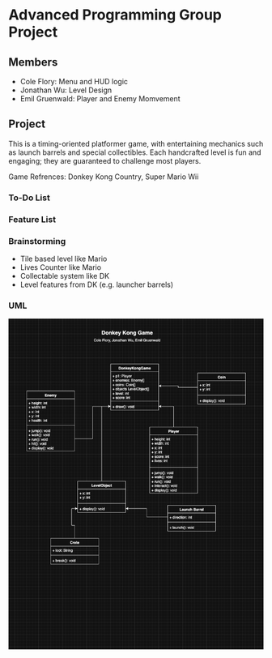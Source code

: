 # Advanced Programming Group Project
## Members
* Cole Flory: Menu and HUD logic
* Jonathan Wu: Level Design
* Emil Gruenwald: Player and Enemy Momvement

## Project
This is a timing-oriented platformer game, with entertaining mechanics such as launch barrels and special collectibles. Each handcrafted level is fun and engaging; they are guaranteed to challenge most players.

Game Refrences: Donkey Kong Country, Super Mario Wii

### To-Do List

### Feature List

### Brainstorming
* Tile based level like Mario
* Lives Counter like Mario
* Collectable system like DK
* Level features from DK (e.g. launcher barrels)

### UML
![UML](https://github.com/CFlory-Programming/AdvProgrammingGroupProject/blob/main/resources/UML.png?raw=true)
